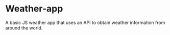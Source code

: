 # Weather-app
A basic JS weather app that uses an API to obtain weather information from around the world.
